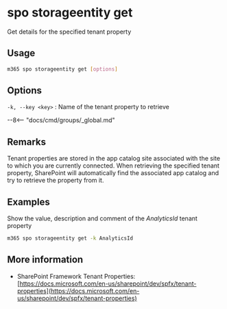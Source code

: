# spo storageentity get

Get details for the specified tenant property

## Usage

```sh
m365 spo storageentity get [options]
```

## Options

`-k, --key <key>`
: Name of the tenant property to retrieve

--8<-- "docs/cmd/groups/_global.md"

## Remarks

Tenant properties are stored in the app catalog site associated with the site to which you are currently connected. When retrieving the specified tenant property, SharePoint will automatically find the associated app catalog and try to retrieve the property from it.

## Examples

Show the value, description and comment of the _AnalyticsId_ tenant property

```sh
m365 spo storageentity get -k AnalyticsId
```

## More information

- SharePoint Framework Tenant Properties: [https://docs.microsoft.com/en-us/sharepoint/dev/spfx/tenant-properties](https://docs.microsoft.com/en-us/sharepoint/dev/spfx/tenant-properties)
